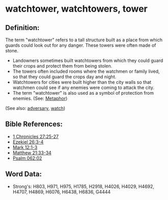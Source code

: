 # watchtower, watchtowers, tower #

## Definition: ##

The term "watchtower" refers to a tall structure built as a place from which guards could look out for any danger. These towers were often made of stone.

* Landowners sometimes built watchtowers from which they could guard their crops and protect them from being stolen.
* The towers often included rooms where the watchmen or family lived, so that they could guard the crops day and night.
* Watchtowers for cities were built higher than the city walls so that watchmen could see if any enemies were coming to attack the city.
* The term "watchtower" is also used as a symbol of protection from enemies. (See: [Metaphor](rc://en/ta/man/translate/figs-metaphor))

(See also: [adversary](../other/adversary.md), [watch](../other/watch.md))

## Bible References: ##

* [1 Chronicles 27:25-27](rc://en/tn/help/1ch/27/25)
* [Ezekiel 26:3-4](rc://en/tn/help/ezk/26/03)
* [Mark 12:1-3](rc://en/tn/help/mrk/12/01)
* [Matthew 21:33-34](rc://en/tn/help/mat/21/33)
* [Psalm 062:02](rc://en/tn/help/psa/062/02)

## Word Data: ##

* Strong's: H803, H971, H975, H1785, H2918, H4026, H4029, H4692, H4707, H4869, H6076, H6438, H6836, G4444
